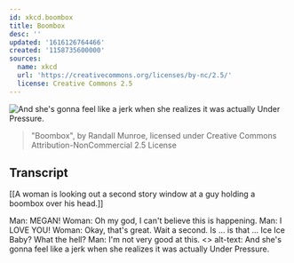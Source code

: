 ```yaml
---
id: xkcd.boombox
title: Boombox
desc: ''
updated: '1616126764466'
created: '1158735600000'
sources:
  name: xkcd
  url: 'https://creativecommons.org/licenses/by-nc/2.5/'
  license: Creative Commons 2.5
---
```

![And she's gonna feel like a jerk when she realizes it was actually Under Pressure.](https://imgs.xkcd.com/comics/boombox.png)
> "Boombox", by Randall Munroe, licensed under Creative Commons Attribution-NonCommercial 2.5 License

## Transcript
[[A woman is looking out a second story window at a guy holding a boombox over his head.]]
  
Man:  MEGAN!
Woman:  Oh my god,  I can't believe this is happening.
Man:  I LOVE YOU!
Woman: Okay, that's great.  Wait a second.  Is ... is that ... Ice Ice Baby?  What the hell?
Man:  I'm not very good at this.
<<Musical Notes>>
alt-text: And she's gonna feel like a jerk when she realizes it was actually Under Pressure.
